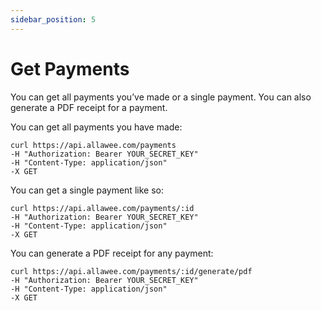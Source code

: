 ```yaml
---
sidebar_position: 5
---
```


# Get Payments

You can get all payments you’ve made or a single payment. You can also generate a PDF receipt for a payment.

You can get all payments you have made:

```
curl https://api.allawee.com/payments
-H "Authorization: Bearer YOUR_SECRET_KEY"
-H "Content-Type: application/json"
-X GET
```

You can get a single payment like so:

```
curl https://api.allawee.com/payments/:id
-H "Authorization: Bearer YOUR_SECRET_KEY"
-H "Content-Type: application/json"
-X GET
```

You can generate a PDF receipt for any payment:

```
curl https://api.allawee.com/payments/:id/generate/pdf
-H "Authorization: Bearer YOUR_SECRET_KEY"
-H "Content-Type: application/json"
-X GET
```
